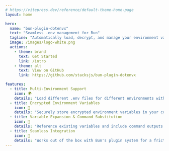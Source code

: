 ```yaml
---
# https://vitepress.dev/reference/default-theme-home-page
layout: home

hero:
  name: "bun-plugin-dotenvx"
  text: "Seamless .env management for Bun"
  tagline: "Automatically load, decrypt, and manage your environment variables with dotenvx integration"
  image: /images/logo-white.png
  actions:
    - theme: brand
      text: Get Started
      link: /intro
    - theme: alt
      text: View on GitHub
      link: https://github.com/stacksjs/bun-plugin-dotenvx

features:
  - title: Multi-Environment Support
    icon: 🌍
    details: "Load different .env files for different environments with flexible configuration options."
  - title: Encrypted Environment Variables
    icon: 🔐
    details: "Securely store encrypted environment variables in your codebase using public-key cryptography."
  - title: Variable Expansion & Command Substitution
    icon: 🔄
    details: "Reference existing variables and include command outputs directly in your .env files."
  - title: Seamless Integration
    icon: 🚀
    details: "Works out of the box with Bun's plugin system for a frictionless developer experience."
---
```


<Home />
